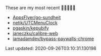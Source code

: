 These are my most recent 🌟🌟🌟🌟🌟

* [AppsFlyer/go-sundheit](https://github.com/AppsFlyer/go-sundheit)
* [netik/UTCMenuClock](https://github.com/netik/UTCMenuClock)
* [pgaskin/kepubify](https://github.com/pgaskin/kepubify)
* [janeczku/calibre-web](https://github.com/janeczku/calibre-web)
* [iamadamdev/bypass-paywalls-chrome](https://github.com/iamadamdev/bypass-paywalls-chrome)

Last updated: 2020-09-26T03:10:31.130198
